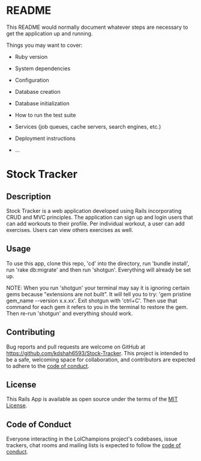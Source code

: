 # README


This README would normally document whatever steps are necessary to get the
application up and running.

Things you may want to cover:

* Ruby version

* System dependencies

* Configuration

* Database creation

* Database initialization

* How to run the test suite

* Services (job queues, cache servers, search engines, etc.)

* Deployment instructions

* ...


# Stock Tracker

## Description
Stock Tracker is a web application developed using Rails incorporating CRUD and MVC principles. The application can sign up and login users that can add workouts to their profile. Per individual workout, a user can add exercises. Users can view others exercises as well. 

## Usage

To use this app, clone this repo, 'cd' into the directory, run 'bundle install', run 'rake db:migrate' and then run 'shotgun'. Everything will already be set up. 

NOTE: When you run 'shotgun' your terminal may say it is ignoring certain gems because "extensions are not built". It will tell you to try: 'gem pristine gem_name --version x.x.xx'. Exit shotgun with 'ctrl+C'. Then use that command for each gem it refers to you in the terminal to restore the gem. Then re-run 'shotgun' and everything should work. 

## Contributing
Bug reports and pull requests are welcome on GitHub at https://github.com/kdshah6593/Stock-Tracker. This project is intended to be a safe, welcoming space for collaboration, and contributors are expected to adhere to the [code of conduct](https://github.com/kdshah6593/Stock-Tracker/blob/main/CODE_OF_CONDUCT.md).

## License
This Rails App is available as open source under the terms of the [MIT License](https://opensource.org/licenses/MIT).

## Code of Conduct

Everyone interacting in the LolChampions project's codebases, issue trackers, chat rooms and mailing lists is expected to follow the [code of conduct](https://github.com/kdshah6593/Stock-Tracker/blob/main/CODE_OF_CONDUCT.md).